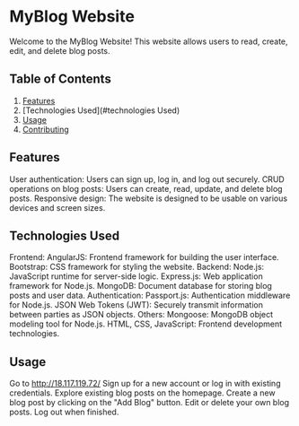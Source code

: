 # MyBlog Website
Welcome to the MyBlog Website! This website allows users to read, create, edit, and delete blog posts.

## Table of Contents

1. [Features](#features)
2. [Technologies Used](#technologies Used)
3. [Usage](#usage)
4. [Contributing](#contributing)

## Features
User authentication: Users can sign up, log in, and log out securely.
CRUD operations on blog posts: Users can create, read, update, and delete blog posts.
Responsive design: The website is designed to be usable on various devices and screen sizes.
## Technologies Used
Frontend:
AngularJS: Frontend framework for building the user interface.
Bootstrap: CSS framework for styling the website.
Backend:
Node.js: JavaScript runtime for server-side logic.
Express.js: Web application framework for Node.js.
MongoDB: Document database for storing blog posts and user data.
Authentication:
Passport.js: Authentication middleware for Node.js.
JSON Web Tokens (JWT): Securely transmit information between parties as JSON objects.
Others:
Mongoose: MongoDB object modeling tool for Node.js.
HTML, CSS, JavaScript: Frontend development technologies.
## Usage
Go to http://18.117.119.72/
Sign up for a new account or log in with existing credentials.
Explore existing blog posts on the homepage.
Create a new blog post by clicking on the "Add Blog" button.
Edit or delete your own blog posts.
Log out when finished.
